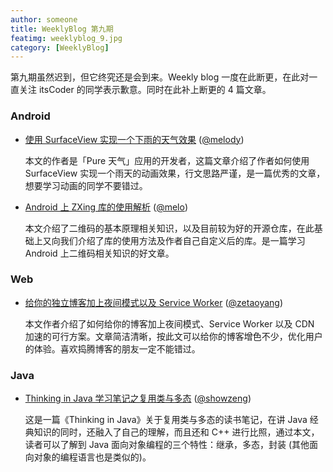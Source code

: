 ```yaml
---
author: someone
title: WeeklyBlog 第九期
featimg: weeklyblog_9.jpg
category: [WeeklyBlog]
---
```


第九期虽然迟到，但它终究还是会到来。Weekly blog 一度在此断更，在此对一直关注 itsCoder 的同学表示歉意。同时在此补上断更的 4 篇文章。

### Android

- [使用 SurfaceView 实现一个下雨的天气效果](https://www.imhanjie.com/2017/03/07/use_surfaceview/) ([@melody](https://github.com/imhanjie))

  本文的作者是「Pure 天气」应用的开发者，这篇文章介绍了作者如何使用 SurfaceView 实现一个雨天的动画效果，行文思路严谨，是一篇优秀的文章，想要学习动画的同学不要错过。

- [Android 上 ZXing 库的使用解析](https://www.jianshu.com/p/f862b73d07f7) ([@melo](https://github.com/itsMelo))

  本文介绍了二维码的基本原理相关知识，以及目前较为好的开源仓库，在此基础上又向我们介绍了库的使用方法及作者自己自定义后的库。是一篇学习 Android 上二维码相关知识的好文章。

### Web

- [给你的独立博客加上夜间模式以及 Service Worker](https://zetaoyang.github.io/post/2017/02/27/add-night-mode-and-service-worker-for-your-blog.html) ([@zetaoyang](https://github.com/ZetaoYang))

  本文作者介绍了如何给你的博客加上夜间模式、Service Worker 以及 CDN 加速的可行方案。文章简洁清晰，按此文可以给你的博客增色不少，优化用户的体验。喜欢捣腾博客的朋友一定不能错过。


### Java

- [Thinking in Java 学习笔记之复用类与多态](http://showzeng.itscoder.com/java/2017/02/24/thinking-in-java-note-reusable-class-and-polymorphic.html) ([@showzeng](https://github.com/showzeng))

  这是一篇《Thinking in Java》关于复用类与多态的读书笔记，在讲 Java 经典知识的同时，还融入了自己的理解，而且还和 C++ 进行比照，通过本文，读者可以了解到 Java 面向对象编程的三个特性：继承，多态，封装 (其他面向对象的编程语言也是类似的)。

  ​
